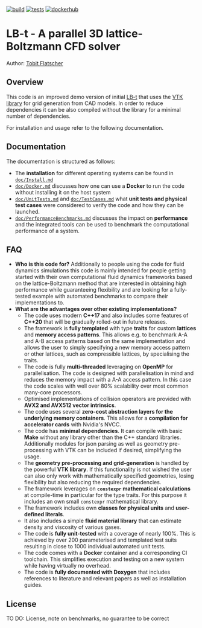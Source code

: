 [![build](https://github.com/2b-t/lbt_prototype/workflows/build/badge.svg)](https://github.com/2b-t/lbt_prototype/actions/workflows/build.yml) [![tests](https://github.com/2b-t/lbt_prototype/workflows/tests/badge.svg)](https://github.com/2b-t/lbt_prototype/actions/workflows/run-tests.yml) [![dockerhub](https://github.com/2b-t/lbt_prototype/workflows/update-dockerhub/badge.svg)](https://github.com/2b-t/lbt_prototype/actions/workflows/update-dockerhub.yml)

# LB-t - A parallel 3D lattice-Boltzmann CFD solver

Author: [Tobit Flatscher](https://github.com/2b-t)

## Overview

This code is an improved demo version of initial [LB-t](https://github.com/2b-t/LB-t) that uses the [VTK library](https://vtk.org/) for grid generation from CAD models. In order to reduce dependencies it can be also compiled without the library for a minimal number of dependencies.

For installation and usage refer to the following documentation.



## Documentation

The documentation is structured as follows:

- The **installation** for different operating systems can be found in [`doc/Install.md`](doc/Install.md)
- [`doc/Docker.md`](doc/Docker.md) discusses how one can use a **Docker** to run the code without installing it on the host system
- [`doc/UnitTests.md`](doc/UnitTests.md)  and [`doc/TestCases.md`](doc/TestCases.md) what **unit tests and physical test cases** were considered to verify the code and how they can be launched.
- [`doc/PerformanceBenchmarks.md`](doc/PerformanceBenchmarks.md) discusses the impact on **performance** and the integrated tools can be used to benchmark the computational performance of a system.



## FAQ

- **Who is this code for?**
  Additionally to people using the code for fluid dynamics simulations this code is mainly intended for people getting started with their own computational fluid dynamics frameworks based on the lattice-Boltzmann method that are interested in obtaining high performance while guaranteeing flexibility and are looking for a fully-tested example with automated benchmarks to compare their implementations to.
- **What are the advantages over other existing implementations?**
  - The code uses modern **C++17** and also includes some features of **C++20** that will be gradually rolled-out in future releases.
  - The framework is **fully templated** with type **traits** for custom **lattices** and **memory access patterns**. This allows e.g. to benchmark A-A and A-B access patterns based on the same implementation and allows the user to simply specifying a new memory access pattern or other lattices, such as compressible lattices, by specialising the traits.
  - The code is fully **multi-threaded** leveraging on **OpenMP** for parallelisation. The code is designed with parallelisation in mind and reduces the memory impact with a A-A access pattern. In this case the code scales with well over 80% scalability over most common many-core processors.
  - Optimised implementations of collision operators are provided with **AVX2 and AVX512 vector intrinsics**.
  - The code uses several **zero-cost abstraction layers for the underlying memory containers**. This allows for a **compilation for accelerator cards** with Nvidia's NVCC.
  - The code has **minimal dependencies**. It can compile with basic **Make** without any library other than the C++ standard libraries. Additionally modules for json parsing as well as geometry pre-processing with VTK can be included if desired, simplifying the usage.
  - The **geometry pre-processing and grid-generation** is handled by the powerful **VTK library**. If this functionality is not wished the user can also only work with mathematically specified geometries, losing flexibility but also reducing the required dependencies.
  - The framework leverages on **`constexpr` mathematical calculations** at compile-time in particular for the type traits. For this purpose it includes an own small `constexpr` mathematical library.
  - The framework includes own **classes for physical units** and **user-defined literals**.
  - It also includes a simple **fluid material library** that can estimate density and viscosity of various gases.
  - The code is **fully unit-tested** with a coverage of nearly 100%. This is achieved by over 200 parameterised and templated test suits resulting in close to 1000 individual automated unit tests.
  - The code comes with a **Docker** container and a corresponding CI toolchain. This simplifies execution and testing on a new system while having virtually no overhead.
  - The code is **fully documented with Doxygen** that includes references to literature and relevant papers as well as installation guides.



## License

TO DO: License, note on benchmarks, no guarantee to be correct
